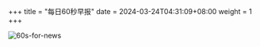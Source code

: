 +++
title = "每日60秒早报"
date = 2024-03-24T04:31:09+08:00
weight = 1
+++

![60s-for-news](/img/zaobao/zaobao.png "由 ALAPI 提供支持")
